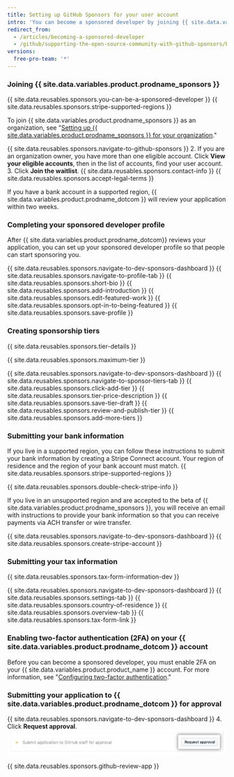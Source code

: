 ```yaml
---
title: Setting up GitHub Sponsors for your user account
intro: 'You can become a sponsored developer by joining {{ site.data.variables.product.prodname_sponsors }}, completing your sponsored developer profile, creating sponsorship tiers, submitting your bank and tax information, and enabling two-factor authentication on your {{ site.data.variables.product.prodname_dotcom }} account.'
redirect_from:
  - /articles/becoming-a-sponsored-developer
  - /github/supporting-the-open-source-community-with-github-sponsors/becoming-a-sponsored-developer
versions:
  free-pro-team: '*'
---
```


### Joining {{ site.data.variables.product.prodname_sponsors }}

{{ site.data.reusables.sponsors.you-can-be-a-sponsored-developer }} {{ site.data.reusables.sponsors.stripe-supported-regions }}

To join {{ site.data.variables.product.prodname_sponsors }} as an organization, see "[Setting up {{ site.data.variables.product.prodname_sponsors }} for your organization](/github/supporting-the-open-source-community-with-github-sponsors/setting-up-github-sponsors-for-your-organization)."

{{ site.data.reusables.sponsors.navigate-to-github-sponsors }}
2. If you are an organization owner, you have more than one eligible account. Click **View your eligible accounts**, then in the list of accounts, find your user account.
3. Click **Join the waitlist**.
{{ site.data.reusables.sponsors.contact-info }}
{{ site.data.reusables.sponsors.accept-legal-terms }}

If you have a bank account in a supported region, {{ site.data.variables.product.prodname_dotcom }} will review your application within two weeks.

### Completing your sponsored developer profile

After {{ site.data.variables.product.prodname_dotcom}} reviews your application, you can set up your sponsored developer profile so that people can start sponsoring you.

{{ site.data.reusables.sponsors.navigate-to-dev-sponsors-dashboard }}
{{ site.data.reusables.sponsors.navigate-to-profile-tab }}
{{ site.data.reusables.sponsors.short-bio }}
{{ site.data.reusables.sponsors.add-introduction }}
{{ site.data.reusables.sponsors.edit-featured-work }}
{{ site.data.reusables.sponsors.opt-in-to-being-featured }}
{{ site.data.reusables.sponsors.save-profile }}

### Creating sponsorship tiers

{{ site.data.reusables.sponsors.tier-details }}

{{ site.data.reusables.sponsors.maximum-tier }}

{{ site.data.reusables.sponsors.navigate-to-dev-sponsors-dashboard }}
{{ site.data.reusables.sponsors.navigate-to-sponsor-tiers-tab }}
{{ site.data.reusables.sponsors.click-add-tier }}
{{ site.data.reusables.sponsors.tier-price-description }}
{{ site.data.reusables.sponsors.save-tier-draft }}
{{ site.data.reusables.sponsors.review-and-publish-tier }}
{{ site.data.reusables.sponsors.add-more-tiers }}

### Submitting your bank information

If you live in a supported region, you can follow these instructions to submit your bank information by creating a Stripe Connect account. Your region of residence and the region of your bank account must match. {{ site.data.reusables.sponsors.stripe-supported-regions }}

{{ site.data.reusables.sponsors.double-check-stripe-info }}

If you live in an unsupported region and are accepted to the beta of {{ site.data.variables.product.prodname_sponsors }}, you will receive an email with instructions to provide your bank information so that you can receive payments via ACH transfer or wire transfer.

{{ site.data.reusables.sponsors.navigate-to-dev-sponsors-dashboard }}
{{ site.data.reusables.sponsors.create-stripe-account }}

### Submitting your tax information

{{ site.data.reusables.sponsors.tax-form-information-dev }}

{{ site.data.reusables.sponsors.navigate-to-dev-sponsors-dashboard }}
{{ site.data.reusables.sponsors.settings-tab }}
{{ site.data.reusables.sponsors.country-of-residence }}
{{ site.data.reusables.sponsors.overview-tab }}
{{ site.data.reusables.sponsors.tax-form-link }}

### Enabling two-factor authentication (2FA) on your {{ site.data.variables.product.prodname_dotcom }} account

Before you can become a sponsored developer, you must enable 2FA on your {{ site.data.variables.product.product_name }} account. For more information, see "[Configuring two-factor authentication](/articles/configuring-two-factor-authentication)."

### Submitting your application to {{ site.data.variables.product.prodname_dotcom }} for approval

{{ site.data.reusables.sponsors.navigate-to-dev-sponsors-dashboard }}
4. Click **Request approval**.
  ![Request approval button](/assets/images/help/sponsors/request-approval-button.png)

{{ site.data.reusables.sponsors.github-review-app }}
